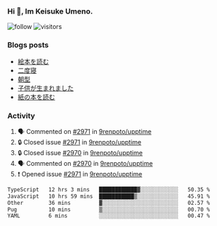 ### Hi 👋, Im Keisuke Umeno.

<!--
**9renpoto/9renpoto** is a ✨ _special_ ✨ repository because its `README.md` (this file) appears on your GitHub profile.

Here are some ideas to get you started:

- 🔭 I’m currently working on ...
- 🌱 I’m currently learning ...
- 👯 I’m looking to collaborate on ...
- 🤔 I’m looking for help with ...
- 💬 Ask me about ...
- 📫 How to reach me: ...
- 😄 Pronouns: ...
- ⚡ Fun fact: ...
-->

![follow](https://img.shields.io/github/followers/9renpoto?label=Follow&style=social)
![visitors](https://komarev.com/ghpvc/?username=9renpoto&label=Profile%20views&color=0e75b6&style=flat)

### Blogs posts

<!-- BLOG-POST-LIST:START -->
- [絵本を読む](https://9renpoto.win/entry/2024/07/26/picture_book)
- [二度寝](https://9renpoto.win/entry/2024/07/18/going_back_to_sleep)
- [朝型](https://9renpoto.win/entry/2024/05/29/im-an-early)
- [子供が生まれました](https://9renpoto.win/entry/2024/04/18/hello-world)
- [紙の本を読む](https://9renpoto.win/entry/2024/02/25/reading-papar-book)
<!-- BLOG-POST-LIST:END -->

### Activity

<!--START_SECTION:activity-->
1. 🗣 Commented on [#2971](https://github.com/9renpoto/upptime/issues/2971#issuecomment-2283815758) in [9renpoto/upptime](https://github.com/9renpoto/upptime)
2. 🔒 Closed issue [#2971](https://github.com/9renpoto/upptime/issues/2971) in [9renpoto/upptime](https://github.com/9renpoto/upptime)
3. 🔒 Closed issue [#2970](https://github.com/9renpoto/upptime/issues/2970) in [9renpoto/upptime](https://github.com/9renpoto/upptime)
4. 🗣 Commented on [#2970](https://github.com/9renpoto/upptime/issues/2970#issuecomment-2283815650) in [9renpoto/upptime](https://github.com/9renpoto/upptime)
5. ❗ Opened issue [#2971](https://github.com/9renpoto/upptime/issues/2971) in [9renpoto/upptime](https://github.com/9renpoto/upptime)
<!--END_SECTION:activity-->

<!--START_SECTION:waka-->

```txt
TypeScript   12 hrs 3 mins   ████████████▓░░░░░░░░░░░░   50.35 %
JavaScript   10 hrs 59 mins  ███████████▒░░░░░░░░░░░░░   45.91 %
Other        36 mins         ▓░░░░░░░░░░░░░░░░░░░░░░░░   02.57 %
Pug          10 mins         ▒░░░░░░░░░░░░░░░░░░░░░░░░   00.70 %
YAML         6 mins          ░░░░░░░░░░░░░░░░░░░░░░░░░   00.47 %
```

<!--END_SECTION:waka-->
